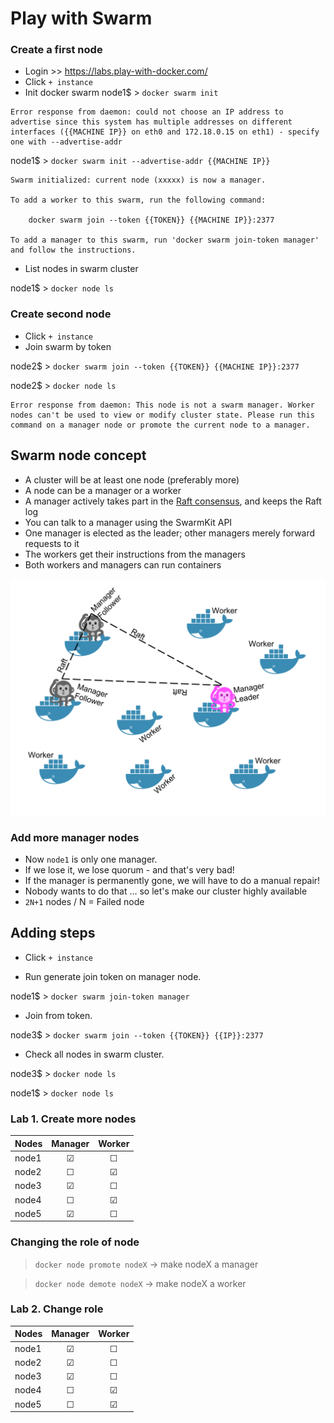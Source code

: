 # Play with Swarm

### Create a first node
- Login >> https://labs.play-with-docker.com/
- Click `+ instance`
- Init docker swarm
node1$ > `docker swarm init`

```
Error response from daemon: could not choose an IP address to advertise since this system has multiple addresses on different interfaces ({{MACHINE IP}} on eth0 and 172.18.0.15 on eth1) - specify one with --advertise-addr
```

node1$ > `docker swarm init --advertise-addr {{MACHINE IP}}`

```
Swarm initialized: current node (xxxxx) is now a manager.

To add a worker to this swarm, run the following command:

    docker swarm join --token {{TOKEN}} {{MACHINE IP}}:2377

To add a manager to this swarm, run 'docker swarm join-token manager' and follow the instructions.
```

- List nodes in swarm cluster

node1$ > `docker node ls`

### Create second node

- Click `+ instance`
- Join swarm by token

node2$ > `docker swarm join --token {{TOKEN}} {{MACHINE IP}}:2377`

node2$ > `docker node ls`

```
Error response from daemon: This node is not a swarm manager. Worker nodes can't be used to view or modify cluster state. Please run this command on a manager node or promote the current node to a manager.
```

## Swarm node concept

- A cluster will be at least one node (preferably more)
- A node can be a manager or a worker
- A manager actively takes part in the [Raft consensus](https://docs.docker.com/engine/swarm/raft/), and keeps the Raft log
- You can talk to a manager using the SwarmKit API
- One manager is elected as the leader; other managers merely forward requests to it
- The workers get their instructions from the managers
- Both workers and managers can run containers

![](assets/swarm-mode.svg)


### Add more manager nodes
- Now `node1` is only one manager.
- If we lose it, we lose quorum - and that's very bad!
- If the manager is permanently gone, we will have to do a manual repair!
- Nobody wants to do that ... so let's make our cluster highly available
- `2N+1` nodes / N = Failed node

## Adding steps
- Click `+ instance`

- Run generate join token on manager node.

node1$ > `docker swarm join-token manager`

- Join from token.

node3$ > `docker swarm join --token {{TOKEN}} {{IP}}:2377`

- Check all nodes in swarm cluster.

node3$ > `docker node ls`

node1$ > `docker node ls`

### Lab 1. Create more nodes

| Nodes        |Manager|Worker |
| -------------|:-----:|:-----:|
| node1        |&#9745;|&#9744;|
| node2        |&#9744;|&#9745;|
| node3        |&#9745;|&#9744;|
| node4        |&#9744;|&#9745;|
| node5        |&#9745;|&#9744;|

### Changing the role of node

> `docker node promote nodeX` → make nodeX a manager

> `docker node demote nodeX` → make nodeX a worker

### Lab 2. Change role

| Nodes        |Manager|Worker |
| -------------|:-----:|:-----:|
| node1        |&#9745;|&#9744;|
| node2        |&#9745;|&#9744;|
| node3        |&#9745;|&#9744;|
| node4        |&#9744;|&#9745;|
| node5        |&#9744;|&#9745;|